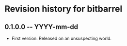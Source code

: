# Revision history for bitbarrel

## 0.1.0.0 -- YYYY-mm-dd

* First version. Released on an unsuspecting world.
